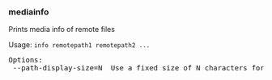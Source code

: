 ### mediainfo
Prints media info of remote files

Usage: `info remotepath1 remotepath2 ...`
<pre>
Options:
 --path-display-size=N	Use a fixed size of N characters for paths
</pre>
